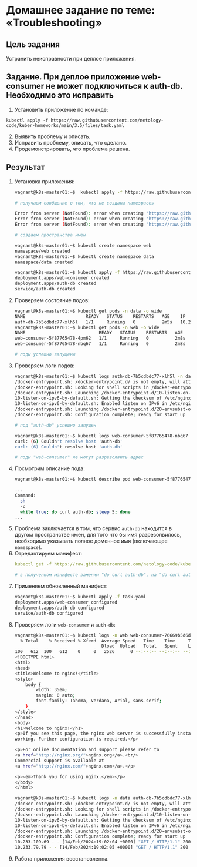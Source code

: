 # Домашнее задание по теме: «Troubleshooting»

## Цель задания

Устранить неисправности при деплое приложения.

## Задание. При деплое приложение web-consumer не может подключиться к auth-db. Необходимо это исправить

1. Установить приложение по команде:
```shell
kubectl apply -f https://raw.githubusercontent.com/netology-code/kuber-homeworks/main/3.5/files/task.yaml
```
2. Выявить проблему и описать.
3. Исправить проблему, описать, что сделано.
4. Продемонстрировать, что проблема решена.

## Результат

1. Установка приложения:
    ```bash
    vagrant@k8s-master01:~$  kubectl apply -f https://raw.githubusercontent.com/netology-code/kuber-homeworks/main/3.5/files/task.yaml
    
    # получаем сообщение о том, что не созданы namespaces

    Error from server (NotFound): error when creating "https://raw.githubusercontent.com/netology-code/kuber-homeworks/main/3.5/files/task.yaml": namespaces "web"     not found
    Error from server (NotFound): error when creating "https://raw.githubusercontent.com/netology-code/kuber-homeworks/main/3.5/files/task.yaml": namespaces "data"     not found
    Error from server (NotFound): error when creating "https://raw.githubusercontent.com/netology-code/kuber-homeworks/main/3.5/files/task.yaml": namespaces "data"     not found
    ```
    ```bash
    # создаем пространства имен

    vagrant@k8s-master01:~$ kubectl create namespace web
    namespace/web created
    vagrant@k8s-master01:~$ kubectl create namespace data
    namespace/data created
    ```
    ```bash
    vagrant@k8s-master01:~$ kubectl apply -f https://raw.githubusercontent.com/netology-code/kuber-homeworks/main/3.5/files/task.yaml
    deployment.apps/web-consumer created
    deployment.apps/auth-db created
    service/auth-db created
    ```
2. Проверяем состояние подов:
    ```bash
    vagrant@k8s-master01:~$ kubectl get pods -n data -o wide
    NAME                       READY   STATUS    RESTARTS   AGE    IP              NODE           NOMINATED NODE   READINESS GATES
    auth-db-7b5cdbdc77-xlh5l   1/1     Running   0          2m5s   10.233.109.65   k8s-worker02   <none>           <none>
    vagrant@k8s-master01:~$ kubectl get pods -n web -o wide
    NAME                            READY   STATUS    RESTARTS   AGE    IP              NODE           NOMINATED NODE   READINESS GATES
    web-consumer-5f87765478-4pm62   1/1     Running   0          2m8s   10.233.109.66   k8s-worker02   <none>           <none>
    web-consumer-5f87765478-nbq67   1/1     Running   0          2m8s   10.233.79.75    k8s-worker01   <none>           <none>

    # поды успешно запущены
    ```
3. Проверяем логи подов:
    ```bash
    vagrant@k8s-master01:~$ kubectl logs auth-db-7b5cdbdc77-xlh5l -n data
    /docker-entrypoint.sh: /docker-entrypoint.d/ is not empty, will attempt to perform configuration
    /docker-entrypoint.sh: Looking for shell scripts in /docker-entrypoint.d/
    /docker-entrypoint.sh: Launching /docker-entrypoint.d/10-listen-on-ipv6-by-default.sh
    10-listen-on-ipv6-by-default.sh: Getting the checksum of /etc/nginx/conf.d/default.conf
    10-listen-on-ipv6-by-default.sh: Enabled listen on IPv6 in /etc/nginx/conf.d/default.conf
    /docker-entrypoint.sh: Launching /docker-entrypoint.d/20-envsubst-on-templates.sh
    /docker-entrypoint.sh: Configuration complete; ready for start up
    
    # под "auth-db" успешно запущен

    vagrant@k8s-master01:~$ kubectl logs web-consumer-5f87765478-nbq67 -n web
    curl: (6) Couldn't resolve host 'auth-db'
    curl: (6) Couldn't resolve host 'auth-db'

    # поды "web-consumer" не могут разрезолвить адрес
    ```
4. Посмотрим описание пода:
    ```bash
    vagrant@k8s-master01:~$ kubectl describe pod web-consumer-5f87765478-nbq67 -n web

    ...
    Command:
      sh
      -c
      while true; do curl auth-db; sleep 5; done
    ...
    ```
5. Проблема заключается в том, что сервис `auth-db` находится в другом пространстве имен, для того что бы имя разрезолвилось, необходимо указывать полное доменное имя (включающее `namespace`).
6. Отредактируем манифест:
    ```yaml
    kubectl get -f https://raw.githubusercontent.com/netology-code/kuber-homeworks/main/3.5/files/task.yaml -o yaml > task.yaml

    # в полученном манифесте заменим "do curl auth-db", на "do curl auth-db.data"
    ```
7. Применяем обновленный манифест:
    ```bash
    vagrant@k8s-master01:~$ kubectl apply -f task.yaml 
    deployment.apps/web-consumer configured
    deployment.apps/auth-db configured
    service/auth-db configured
    ```
8. Проверяем логи `web-consumer` и `auth-db`:
    ```bash
    vagrant@k8s-master01:~$ kubectl logs -n web web-consumer-76669b5d6d-ldz2j
      % Total    % Received % Xferd  Average Speed   Time    Time     Time  Current
                                     Dload  Upload   Total   Spent    Left  Speed
    100   612  100   612    0     0   2526      0 --:--:-- --:--:-- --:--:--  597k
    <!DOCTYPE html>
    <html>
    <head>
    <title>Welcome to nginx!</title>
    <style>
        body {
            width: 35em;
            margin: 0 auto;
            font-family: Tahoma, Verdana, Arial, sans-serif;
        }
    </style>
    </head>
    <body>
    <h1>Welcome to nginx!</h1>
    <p>If you see this page, the nginx web server is successfully installed and
    working. Further configuration is required.</p>
    
    <p>For online documentation and support please refer to
    <a href="http://nginx.org/">nginx.org</a>.<br/>
    Commercial support is available at
    <a href="http://nginx.com/">nginx.com</a>.</p>
    
    <p><em>Thank you for using nginx.</em></p>
    </body>
    </html>

    vagrant@k8s-master01:~$ kubectl logs -n data auth-db-7b5cdbdc77-xlh5l 
    /docker-entrypoint.sh: /docker-entrypoint.d/ is not empty, will attempt to perform configuration
    /docker-entrypoint.sh: Looking for shell scripts in /docker-entrypoint.d/
    /docker-entrypoint.sh: Launching /docker-entrypoint.d/10-listen-on-ipv6-by-default.sh
    10-listen-on-ipv6-by-default.sh: Getting the checksum of /etc/nginx/conf.d/default.conf
    10-listen-on-ipv6-by-default.sh: Enabled listen on IPv6 in /etc/nginx/conf.d/default.conf
    /docker-entrypoint.sh: Launching /docker-entrypoint.d/20-envsubst-on-templates.sh
    /docker-entrypoint.sh: Configuration complete; ready for start up
    10.233.109.69 - - [14/Feb/2024:19:02:04 +0000] "GET / HTTP/1.1" 200 612 "-" "curl/7.35.0" "-"
    10.233.79.79 - - [14/Feb/2024:19:02:05 +0000] "GET / HTTP/1.1" 200 612 "-" "curl/7.35.0" "-"
    ```
9. Работа приложения восстановленна.

